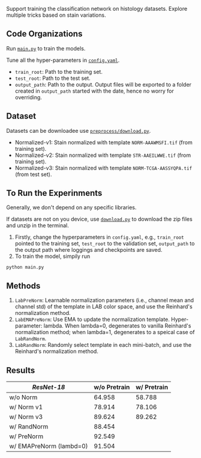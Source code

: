 Support training the classification network on histology datasets. 
Explore multiple tricks based on stain variations.

## Code Organizations

Run [`main.py`](main.py) to train the models.

Tune all the hyper-parameters in [`config.yaml`](config.yaml).
- `train_root`: Path to the training set.
- `test_root`: Path to the test set.
- `output_path`: Path to the output. Output files will be exported to a folder created in `output_path` started with the date, hence no worry for overriding.

## Dataset

Datasets can be downloadee use [`preprocess/download.py`](preprocess/download.py).

- Normalized-v1: Stain normalized with template `NORM-AAAWMSFI.tif` (from training set).
- Normalized-v2: Stain normalized with template `STR-AAEILWWE.tif` (from training set).
- Normalized-v3: Stain normalized with template `NORM-TCGA-AASSYQPA.tif` (from test set).

## To Run the Experinments
Generally, we don't depend on any specific libraries.

If datasets are not on you device, use [`download.py`](preprocess/download.py) to download the zip files and unzip in the terminal.

1. Firstly, change the hyperparameters in `config.yaml`,
e.g., `train_root` pointed to the training set, `test_root` to the validation set, `output_path` to the output path where loggings and checkpoints are saved. 
2. To train the model, simpily run
```
python main.py
```

## Methods
1. `LabPreNorm`: Learnable normalization parameters (i.e., channel mean and channel std) of the template in LAB color space, and use the Reinhard's normalization method.
3. `LabEMAPreNorm`: Use EMA to update the normalization template. Hyper-parameter: lambda. When lambda=0, degenerates to vanilla Reinhard's normalization method; when lambda=1, degenerates to a speical case of `LabRandNorm`.
2. `LabRandNorm`: Randomly select template in each mini-batch, and use the Reinhard's normalization method.

## Results
| *ResNet-18* | w/o Pretrain | w/ Pretrain |
| -- | -- | -- |
| w/o Norm    | 64.958 | 58.788 |
| w/ Norm v1  | 78.914 | 78.106 |
| w/ Norm v3  | 89.624 | 89.262 |
| w/ RandNorm | 88.454 | |
| w/ PreNorm  | 92.549 | |
| w/ EMAPreNorm (lambd=0) | 91.504 | |

